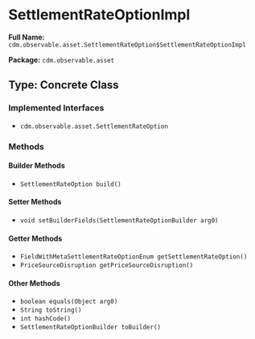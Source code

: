 # SettlementRateOptionImpl

**Full Name:** `cdm.observable.asset.SettlementRateOption$SettlementRateOptionImpl`

**Package:** `cdm.observable.asset`

## Type: Concrete Class

### Implemented Interfaces

- `cdm.observable.asset.SettlementRateOption`

### Methods

#### Builder Methods

- `SettlementRateOption build()`

#### Setter Methods

- `void setBuilderFields(SettlementRateOptionBuilder arg0)`

#### Getter Methods

- `FieldWithMetaSettlementRateOptionEnum getSettlementRateOption()`
- `PriceSourceDisruption getPriceSourceDisruption()`

#### Other Methods

- `boolean equals(Object arg0)`
- `String toString()`
- `int hashCode()`
- `SettlementRateOptionBuilder toBuilder()`

